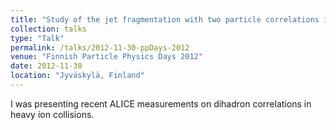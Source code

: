 ```yaml
---
title: "Study of the jet fragmentation with two particle correlations in Pb-Pb collisions at sqrt(sNN) = 2.76 TeV by ALICE"
collection: talks
type: "Talk"
permalink: /talks/2012-11-30-ppDays-2012
venue: "Finnish Particle Physics Days 2012"
date: 2012-11-30
location: "Jyväskylä, Finland"
---
```


I was presenting recent ALICE measurements on dihadron correlations in heavy ion collisions.
